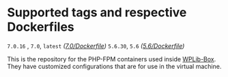 # Supported tags and respective Dockerfiles

`7.0.16` , `7.0`, `latest` _([7.0/Dockerfile](https://github.com/wplib/php-fpm-docker/blob/master/7.0/Dockerfile))_
`5.6.30`, `5.6` _([5.6/Dockerfile](https://github.com/wplib/php-fpm-docker/blob/master/5.6/Dockerfile))_

This is the repository for the PHP-FPM containers used inside [WPLib-Box](https://github.com/wplib/wplib-box). They have customized configurations that are for use in the virtual machine.